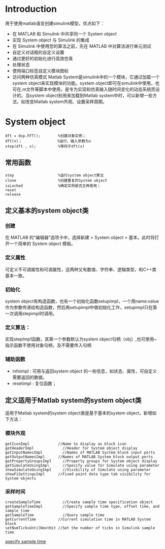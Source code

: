 # Introduction
用于使用matlab语言创建simulink模型，优点如下：  
* 在 MATLAB 和 Simulink 中共享同一个 System object
* 实现 System object 与 Simulink 的集成
* 在 Simulink 中使用您的算法之前，先在 MATLAB 中对算法进行单元测试
* 自定义对话框的自定义设置
* 通过更好的初始化进行高效仿真
* 处理状态
* 使用端口标签自定义模块图标
* 访问两种仿真模式
Matlab System是simulink中的一个模块，它通过加载一个system object来实现模块的功能。system object即可在simulink中使用，也可在.m文件等脚本中使用，是专为实现和仿真输入随时间变化的动态系统而设计的。当system object别用来加载到Matlab system中时，可以新增一些方法，如改变Matlab system外观、设置采样周期。
# System object
```
dft = dsp.FFT();		%创建对象实例；
dft(x)；				   %运行，输入参数为x
step(dft , x);			%等同于dft(x)
```
## 常用函数
```
step					%运行system object算法
clone					%创建重复的System object
isLocked				%确定实例是否正再使用；
reset
release
```
## 定义基本的system object类
### 创建
在 MATLAB 的“编辑器”选项卡中，选择新建 > System object > 基本。此时将打开一个简单的 System object 模板。
### 定义属性
可定义不可调属性和可调属性，这两种又有数值、字符串、逻辑类型，和C++类基本一致。
### 初始化
system object有构造函数，也有一个初始化函数setupimpl，一个用name:value作为参数传递给构造函数，然后再setupimpl中做初始化工作，setupimpl只在第一次调用stepimpl时调用。
### 定义算法：
实现stepImp1函数，其第一个参数默认为system object句柄（obj）,也可使用~指示函数不使用对象句柄，及不需要传入句柄
### 辅助函数
* infoimpl : 可用与返回system object 的一些信息，如状态、属性，可自定义需要返回的数据。
* resetimpl : 复位函数；
## 定义适用于Matlab system的system object类
适用于Matlab system的system object类是基于基本的system object，新增如下方法：
### 模块外观
```
getIconImpl	            //Name to display as block icon
getHeaderImpl	          //Header for System object display
getInputNamesImpl	      //Names of MATLAB System block input ports
getOutputNamesImpl	    //Names of MATLAB System block output ports
getPropertyGroupsImpl	  //Property groups for System object display
getSimulateUsingImpl	  //Specify value for Simulate using parameter
showSimulateUsingImpl	  //Visibility of Simulate using parameter
showFiSettingsImpl	    //Fixed point data type tab visibility for System objects
```
### 采样时间
```
createSampleTime	      //Create sample time specification object
getSampleTimeImpl	      //Specify sample time type, offset time, and sample time
getSampleTime	          //Query sample time
getCurrentTime	        //Current simulation time in MATLAB System block
setNumTicksUntilNextHit //Set the number of ticks in Simulink sample time
```
[specify sample time](https://ww2.mathworks.cn/help/simulink/ug/specify-sample-time-for-matlab-system-block-system-objects.html)
